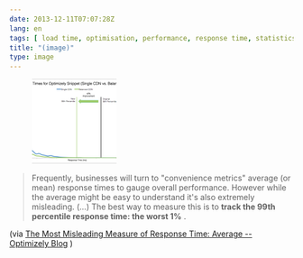 ```yaml
---
date: 2013-12-11T07:07:28Z
lang: en
tags: [ load time, optimisation, performance, response time, statistics, web ]
title: "(image)"
type: image
---
```


<figure>
<a
href="https://hugo.ferreira.cc/frequently-businesses-will-turn-to-convenience/attachment/286/"
rel="attachment"><img
src="tumblr_mxnzit0X9d1qz82meo1_1280-150x150.png"
width="150" height="150" /></a></figure>

> Frequently, businesses will turn to "convenience metrics" average (or
> mean) response times to gauge overall performance. However while the
> average might be easy to understand it's also extremely misleading.
> (...) The best way to measure this is to **track the 99th percentile
> response time: the worst 1%** .

(via [The Most Misleading Measure of Response Time: Average --
Optimizely
Blog](http://blog.optimizely.com/2013/12/11/why-cdn-balancing/) )

